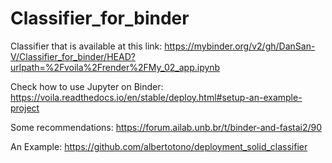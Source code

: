 # Classifier_for_binder
Classifier that is available at this link:
https://mybinder.org/v2/gh/DanSan-V/Classifier_for_binder/HEAD?urlpath=%2Fvoila%2Frender%2FMy_02_app.ipynb

Check how to use Jupyter on Binder:
https://voila.readthedocs.io/en/stable/deploy.html#setup-an-example-project

Some recommendations: 
https://forum.ailab.unb.br/t/binder-and-fastai2/90

An Example:
https://github.com/albertotono/deployment_solid_classifier
